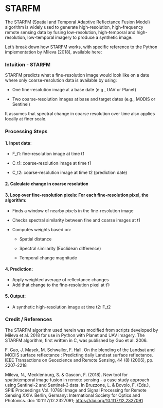 
# STARFM

The STARFM (Spatial and Temporal Adaptive Reflectance Fusion Model) algorithm is widely used to generate high-resolution, high-frequency remote sensing data by fusing low-resolution, high-temporal and high-resolution, low-temporal imagery to produce a synthetic image.

Let’s break down how STARFM works, with specific reference to the Python implementation by Mileva (2018), available here:

### Intuition - STARFM
STARFM predicts what a fine-resolution image would look like on a date where only coarse-resolution data is available by using:

-  One fine-resolution image at a base date (e.g., UAV or Planet)

-  Two coarse-resolution images at base and target dates (e.g., MODIS or Sentinel)

It assumes that spectral change in coarse resolution over time also applies locally at finer scale.

### Processing Steps
#### 1. Input data:

- F_t1: fine-resolution image at time t1 

- C_t1: coarse-resolution image at time t1 
  
- C_t2: coarse-resolution image at time t2 (prediction date)

#### 2. Calculate change in coarse resolution
#### 3. Loop over fine-resolution pixels: For each fine-resolution pixel, the algorithm:

- Finds a window of nearby pixels in the fine-resolution image

- Checks spectral similarity between fine and coarse images at t1

- Computes weights based on:

  - Spatial distance

  - Spectral similarity (Euclidean difference)

  - Temporal change magnitude

#### 4. Prediction:
- Apply weighted average of reflectance changes
- Add that change to the fine-resolution pixel at t1:
  
#### 5. Output:
- A synthetic high-resolution image at time t2: F_t2

### Credit / References
The STARFM algorithm used herein was modified from scripts developed by Mileva et al. 2018 for use in Python with Planet and UAV imagery. The STARFM algorithm, first written in C, was published by Guo et al. 2006.

F. Gao, J. Masek, M. Schwaller, F. Hall. On the blending of the Landsat and MODIS surface reflectance : Predicting daily Landsat surface reflectance. IEEE Transactions on Geoscience and Remote Sensing, 44 (8) (2006), pp. 2207-2218

Mileva, N., Mecklenburg, S. & Gascon, F. (2018). New tool for spatiotemporal image fusion in remote sensing - a case study approach using Sentinel-2 and Sentinel-3 data. In Bruzzone, L. & Bovolo, F. (Eds.), SPIE Proceedings Vol. 10789: Image and Signal Processing for Remote Sensing XXIV. Berlin, Germany: International Society for Optics and Photonics. doi: 10.1117/12.2327091; https://doi.org/10.1117/12.2327091
